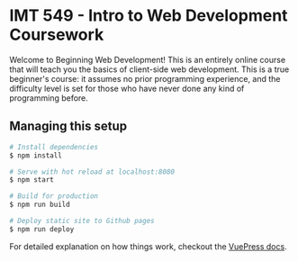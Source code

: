 # IMT 549 - Intro to Web Development Coursework

Welcome to Beginning Web Development! This is an entirely online course that will teach you the basics of client-side web development. This is a true beginner's course: it assumes no prior programming experience, and the difficulty level is set for those who have never done any kind of programming before.

## Managing this setup

``` bash
# Install dependencies
$ npm install

# Serve with hot reload at localhost:8080
$ npm start

# Build for production
$ npm run build

# Deploy static site to Github pages
$ npm run deploy
```

For detailed explanation on how things work, checkout the [VuePress docs](https://vuepress.vuejs.org/).